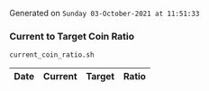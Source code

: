 Generated on `Sunday 03-October-2021 at 11:51:33`

### Current to Target Coin Ratio
`current_coin_ratio.sh`

Date|Current|Target|Ratio
---|---|---|---

